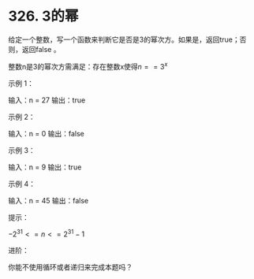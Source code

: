# 326. 3的幂
给定一个整数，写一个函数来判断它是否是3的幂次方。如果是，返回true；否则，返回false 。

整数n是3的幂次方需满足：存在整数x使得$n==3^x$


示例 1：

输入：n = 27
输出：true

示例 2：

输入：n = 0
输出：false

示例 3：

输入：n = 9
输出：true

示例 4：

输入：n = 45
输出：false
 
提示：

$-2^{31} <= n <= 2^{31} - 1$
 

进阶：

你能不使用循环或者递归来完成本题吗？